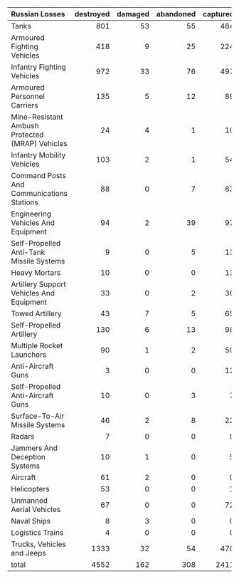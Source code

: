 | Russian Losses                                   |   destroyed |   damaged |   abandoned |   captured |   total |
|:-------------------------------------------------|------------:|----------:|------------:|-----------:|--------:|
| Tanks                                            |         801 |        53 |          55 |        484 |    1393 |
| Armoured Fighting Vehicles                       |         418 |         9 |          25 |        224 |     676 |
| Infantry Fighting Vehicles                       |         972 |        33 |          76 |        497 |    1578 |
| Armoured Personnel Carriers                      |         135 |         5 |          12 |         89 |     241 |
| Mine-Resistant Ambush Protected  (MRAP) Vehicles |          24 |         4 |           1 |         10 |      39 |
| Infantry Mobility Vehicles                       |         103 |         2 |           1 |         54 |     160 |
| Command Posts And Communications Stations        |          88 |         0 |           7 |         83 |     178 |
| Engineering Vehicles And Equipment               |          94 |         2 |          39 |         97 |     232 |
| Self-Propelled Anti-Tank Missile Systems         |           9 |         0 |           5 |         13 |      27 |
| Heavy Mortars                                    |          10 |         0 |           0 |         13 |      23 |
| Artillery Support Vehicles And Equipment         |          33 |         0 |           2 |         36 |      71 |
| Towed Artillery                                  |          43 |         7 |           5 |         65 |     120 |
| Self-Propelled Artillery                         |         130 |         6 |          13 |         98 |     247 |
| Multiple Rocket Launchers                        |          90 |         1 |           2 |         50 |     143 |
| Anti-Aircraft Guns                               |           3 |         0 |           0 |         12 |      15 |
| Self-Propelled Anti-Aircraft Guns                |          10 |         0 |           3 |          7 |      20 |
| Surface-To-Air Missile Systems                   |          46 |         2 |           8 |         22 |      78 |
| Radars                                           |           7 |         0 |           0 |          9 |      16 |
| Jammers And Deception Systems                    |          10 |         1 |           0 |          5 |      16 |
| Aircraft                                         |          61 |         2 |           0 |          0 |      63 |
| Helicopters                                      |          53 |         0 |           0 |          1 |      54 |
| Unmanned Aerial Vehicles                         |          67 |         0 |           0 |         72 |     139 |
| Naval Ships                                      |           8 |         3 |           0 |          0 |      11 |
| Logistics Trains                                 |           4 |         0 |           0 |          0 |       4 |
| Trucks, Vehicles and Jeeps                       |        1333 |        32 |          54 |        470 |    1889 |
| total                                            |        4552 |       162 |         308 |       2411 |    7433 |